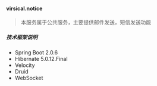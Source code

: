 #### virsical.notice
> 本服务属于公共服务，主要提供邮件发送，短信发送功能

##### 技术框架说明

- Spring Boot 2.0.6
- Hibernate 5.0.12.Final
- Velocity
- Druid
- WebSocket

